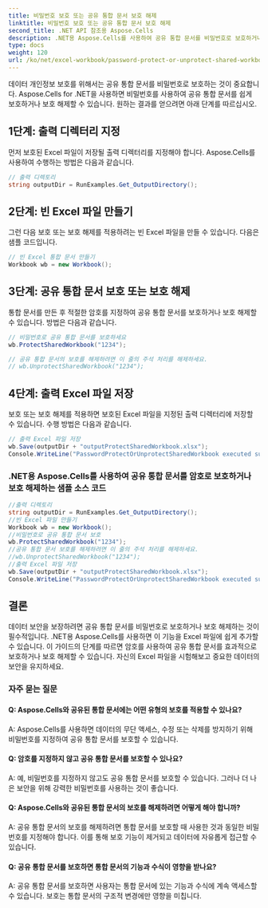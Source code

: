 ```yaml
---
title: 비밀번호 보호 또는 공유 통합 문서 보호 해제
linktitle: 비밀번호 보호 또는 공유 통합 문서 보호 해제
second_title: .NET API 참조용 Aspose.Cells
description: .NET용 Aspose.Cells를 사용하여 공유 통합 문서를 비밀번호로 보호하거나 보호 해제하는 방법을 알아보세요.
type: docs
weight: 120
url: /ko/net/excel-workbook/password-protect-or-unprotect-shared-workbook/
---
```

데이터 개인정보 보호를 위해서는 공유 통합 문서를 비밀번호로 보호하는 것이 중요합니다. Aspose.Cells for .NET을 사용하면 비밀번호를 사용하여 공유 통합 문서를 쉽게 보호하거나 보호 해제할 수 있습니다. 원하는 결과를 얻으려면 아래 단계를 따르십시오.

## 1단계: 출력 디렉터리 지정

먼저 보호된 Excel 파일이 저장될 출력 디렉터리를 지정해야 합니다. Aspose.Cells를 사용하여 수행하는 방법은 다음과 같습니다.

```csharp
// 출력 디렉토리
string outputDir = RunExamples.Get_OutputDirectory();
```

## 2단계: 빈 Excel 파일 만들기

그런 다음 보호 또는 보호 해제를 적용하려는 빈 Excel 파일을 만들 수 있습니다. 다음은 샘플 코드입니다.

```csharp
// 빈 Excel 통합 문서 만들기
Workbook wb = new Workbook();
```

## 3단계: 공유 통합 문서 보호 또는 보호 해제

통합 문서를 만든 후 적절한 암호를 지정하여 공유 통합 문서를 보호하거나 보호 해제할 수 있습니다. 방법은 다음과 같습니다.

```csharp
// 비밀번호로 공유 통합 문서를 보호하세요
wb.ProtectSharedWorkbook("1234");

// 공유 통합 문서의 보호를 해제하려면 이 줄의 주석 처리를 해제하세요.
// wb.UnprotectSharedWorkbook("1234");
```

## 4단계: 출력 Excel 파일 저장

보호 또는 보호 해제를 적용하면 보호된 Excel 파일을 지정된 출력 디렉터리에 저장할 수 있습니다. 수행 방법은 다음과 같습니다.

```csharp
// 출력 Excel 파일 저장
wb.Save(outputDir + "outputProtectSharedWorkbook.xlsx");
Console.WriteLine("PasswordProtectOrUnprotectSharedWorkbook executed successfully.\r\n");
```

### .NET용 Aspose.Cells를 사용하여 공유 통합 문서를 암호로 보호하거나 보호 해제하는 샘플 소스 코드 
```csharp
//출력 디렉토리
string outputDir = RunExamples.Get_OutputDirectory();
//빈 Excel 파일 만들기
Workbook wb = new Workbook();
//비밀번호로 공유 통합 문서 보호
wb.ProtectSharedWorkbook("1234");
//공유 통합 문서 보호를 해제하려면 이 줄의 주석 처리를 해제하세요.
//wb.UnprotectSharedWorkbook("1234");
//출력 Excel 파일 저장
wb.Save(outputDir + "outputProtectSharedWorkbook.xlsx");
Console.WriteLine("PasswordProtectOrUnprotectSharedWorkbook executed successfully.\r\n");
```

## 결론

데이터 보안을 보장하려면 공유 통합 문서를 비밀번호로 보호하거나 보호 해제하는 것이 필수적입니다. .NET용 Aspose.Cells를 사용하면 이 기능을 Excel 파일에 쉽게 추가할 수 있습니다. 이 가이드의 단계를 따르면 암호를 사용하여 공유 통합 문서를 효과적으로 보호하거나 보호 해제할 수 있습니다. 자신의 Excel 파일을 시험해보고 중요한 데이터의 보안을 유지하세요.

### 자주 묻는 질문

#### Q: Aspose.Cells와 공유된 통합 문서에는 어떤 유형의 보호를 적용할 수 있나요?
    
A: Aspose.Cells를 사용하면 데이터의 무단 액세스, 수정 또는 삭제를 방지하기 위해 비밀번호를 지정하여 공유 통합 문서를 보호할 수 있습니다.

#### Q: 암호를 지정하지 않고 공유 통합 문서를 보호할 수 있나요?
    
A: 예, 비밀번호를 지정하지 않고도 공유 통합 문서를 보호할 수 있습니다. 그러나 더 나은 보안을 위해 강력한 비밀번호를 사용하는 것이 좋습니다.

#### Q: Aspose.Cells와 공유된 통합 문서의 보호를 해제하려면 어떻게 해야 합니까?
    
A: 공유 통합 문서의 보호를 해제하려면 통합 문서를 보호할 때 사용한 것과 동일한 비밀번호를 지정해야 합니다. 이를 통해 보호 기능이 제거되고 데이터에 자유롭게 접근할 수 있습니다.

#### Q: 공유 통합 문서를 보호하면 통합 문서의 기능과 수식이 영향을 받나요?
    
A: 공유 통합 문서를 보호하면 사용자는 통합 문서에 있는 기능과 수식에 계속 액세스할 수 있습니다. 보호는 통합 문서의 구조적 변경에만 영향을 미칩니다.
